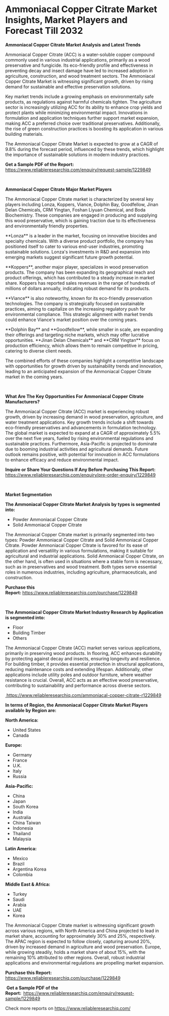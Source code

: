<p><h1>Ammoniacal Copper Citrate Market Insights, Market Players and Forecast Till 2032</h1></p><p><strong>Ammoniacal Copper Citrate Market Analysis and Latest Trends</strong></p>
<p><p>Ammoniacal Copper Citrate (ACC) is a water-soluble copper compound commonly used in various industrial applications, primarily as a wood preservative and fungicide. Its eco-friendly profile and effectiveness in preventing decay and insect damage have led to increased adoption in agriculture, construction, and wood treatment sectors. The Ammoniacal Copper Citrate Market is witnessing significant growth, driven by rising demand for sustainable and effective preservation solutions. </p><p>Key market trends include a growing emphasis on environmentally safe products, as regulations against harmful chemicals tighten. The agriculture sector is increasingly utilizing ACC for its ability to enhance crop yields and protect plants while minimizing environmental impact. Innovations in formulation and application techniques further support market expansion, making ACC a preferred choice over traditional preservatives. Additionally, the rise of green construction practices is boosting its application in various building materials. </p><p>The Ammoniacal Copper Citrate Market is expected to grow at a CAGR of 9.8% during the forecast period, influenced by these trends, which highlight the importance of sustainable solutions in modern industry practices.</p></p>
<p><strong>Get a Sample PDF of the Report:&nbsp;</strong> <a href="https://www.reliableresearchiq.com/enquiry/request-sample/1229849?utm_campaign=2927&utm_medium=2&utm_source=Github&utm_content=ia&utm_term=03042025&utm_id=ammoniacal-copper-citrate">https://www.reliableresearchiq.com/enquiry/request-sample/1229849</a></p>
<p>&nbsp;</p>
<p><strong>Ammoniacal Copper Citrate Major Market Players</strong></p>
<p><p>The Ammoniacal Copper Citrate market is characterized by several key players including Lonza, Koppers, Viance, Dolphin Bay, Goodfellow, Jinan Delan Chemicals, CRM Yingtan, Foshan Liyuan Chemical, and Boda Biochemistry. These companies are engaged in producing and supplying this wood preservative, which is gaining traction due to its effectiveness and environmentally friendly properties.</p><p>**Lonza** is a leader in the market, focusing on innovative biocides and specialty chemicals. With a diverse product portfolio, the company has positioned itself to cater to various end-user industries, promoting sustainable solutions. Lonza's investments in R&D and expansion into emerging markets suggest significant future growth potential.</p><p>**Koppers**, another major player, specializes in wood preservation products. The company has been expanding its geographical reach and product offerings, which has contributed to a steady increase in market share. Koppers has reported sales revenues in the range of hundreds of millions of dollars annually, indicating robust demand for its products.</p><p>**Viance** is also noteworthy, known for its eco-friendly preservation technologies. The company is strategically focused on sustainable practices, aiming to capitalize on the increasing regulatory push for environmental compliance. This strategic alignment with market trends could enhance Viance's market position over the coming years.</p><p>**Dolphin Bay** and **Goodfellow**, while smaller in scale, are expanding their offerings and targeting niche markets, which may offer lucrative opportunities. **Jinan Delan Chemicals** and **CRM Yingtan** focus on production efficiency, which allows them to remain competitive in pricing, catering to diverse client needs.</p><p>The combined efforts of these companies highlight a competitive landscape with opportunities for growth driven by sustainability trends and innovation, leading to an anticipated expansion of the Ammoniacal Copper Citrate market in the coming years.</p></p>
<p>&nbsp;</p>
<p><strong>What Are The Key Opportunities For Ammoniacal Copper Citrate Manufacturers?</strong></p>
<p><p>The Ammoniacal Copper Citrate (ACC) market is experiencing robust growth, driven by increasing demand in wood preservation, agriculture, and water treatment applications. Key growth trends include a shift towards eco-friendly preservatives and advancements in formulation technology. The global market is expected to expand at a CAGR of approximately 5.5% over the next five years, fueled by rising environmental regulations and sustainable practices. Furthermore, Asia-Pacific is projected to dominate due to booming industrial activities and agricultural demands. Future outlook remains positive, with potential for innovation in ACC formulations to enhance efficacy and reduce environmental impact.</p></p>
<p><strong>Inquire or Share Your Questions If Any Before Purchasing This Report:</strong> <a href="https://www.reliableresearchiq.com/enquiry/pre-order-enquiry/1229849?utm_campaign=2927&utm_medium=2&utm_source=Github&utm_content=ia&utm_term=03042025&utm_id=ammoniacal-copper-citrate">https://www.reliableresearchiq.com/enquiry/pre-order-enquiry/1229849</a></p>
<p>&nbsp;</p>
<p><strong>Market Segmentation</strong></p>
<p><strong>The Ammoniacal Copper Citrate Market Analysis by types is segmented into:</strong></p>
<p><ul><li>Powder Ammoniacal Copper Citrate</li><li>Solid Ammoniacal Copper Citrate</li></ul></p>
<p><p>The Ammoniacal Copper Citrate market is primarily segmented into two types: Powder Ammoniacal Copper Citrate and Solid Ammoniacal Copper Citrate. Powder Ammoniacal Copper Citrate is favored for its ease of application and versatility in various formulations, making it suitable for agricultural and industrial applications. Solid Ammoniacal Copper Citrate, on the other hand, is often used in situations where a stable form is necessary, such as in preservatives and wood treatment. Both types serve essential roles in numerous industries, including agriculture, pharmaceuticals, and construction.</p></p>
<p><strong>Purchase this Report:&nbsp;</strong><a href="https://www.reliableresearchiq.com/purchase/1229849?utm_campaign=2927&utm_medium=2&utm_source=Github&utm_content=ia&utm_term=03042025&utm_id=ammoniacal-copper-citrate">https://www.reliableresearchiq.com/purchase/1229849</a></p>
<p>&nbsp;</p>
<p><strong>The Ammoniacal Copper Citrate Market Industry Research by Application is segmented into:</strong></p>
<p><ul><li>Floor</li><li>Building Timber</li><li>Others</li></ul></p>
<p><p>The Ammoniacal Copper Citrate (ACC) market serves various applications, primarily in preserving wood products. In flooring, ACC enhances durability by protecting against decay and insects, ensuring longevity and resilience. For building timber, it provides essential protection in structural applications, reducing maintenance costs and extending lifespan. Additionally, other applications include utility poles and outdoor furniture, where weather resistance is crucial. Overall, ACC acts as an effective wood preservative, contributing to sustainability and performance across diverse sectors.</p></p>
<p><a href="https://www.reliableresearchiq.com/ammoniacal-copper-citrate-r1229849?utm_campaign=2927&utm_medium=2&utm_source=Github&utm_content=ia&utm_term=03042025&utm_id=ammoniacal-copper-citrate">&nbsp;https://www.reliableresearchiq.com/ammoniacal-copper-citrate-r1229849</a></p>
<p><strong>In terms of Region, the Ammoniacal Copper Citrate Market Players available by Region are:</strong></p>
<p>
    <p> <strong> North America: </strong>
        <ul>
            <li>United States</li>
            <li>Canada</li>
        </ul>
        </p> 
    <p> <strong> Europe: </strong>
        <ul>
            <li>Germany</li>
            <li>France</li>
            <li>U.K.</li>
            <li>Italy</li>
            <li>Russia</li>
        </ul>
        </p> 
    <p> <strong> Asia-Pacific: </strong>
        <ul>
            <li>China</li>
            <li>Japan</li>
            <li>South Korea</li>
            <li>India</li>
            <li>Australia</li>
            <li>China Taiwan</li>
            <li>Indonesia</li>
            <li>Thailand</li>
            <li>Malaysia</li>
        </ul>
        </p> 
    <p> <strong> Latin America: </strong>
        <ul>
            <li>Mexico</li>
            <li>Brazil</li>
            <li>Argentina Korea</li>
            <li>Colombia</li>
        </ul>
        </p> 
    <p> <strong> Middle East & Africa: </strong>
        <ul>
            <li>Turkey</li>
            <li>Saudi</li>
            <li>Arabia</li>
            <li>UAE</li>
            <li>Korea</li>
        </ul>
    </p>
    </p>
<p><p>The Ammoniacal Copper Citrate market is witnessing significant growth across various regions, with North America and China projected to lead in market share, accounting for approximately 30% and 25%, respectively. The APAC region is expected to follow closely, capturing around 20%, driven by increased demand in agriculture and wood preservation. Europe, while growing steadily, holds a market share of about 15%, with the remaining 10% attributed to other regions. Overall, robust industrial applications and environmental regulations are propelling market expansion.</p></p>
<p><strong>Purchase this Report: </strong><a href="https://www.reliableresearchiq.com/purchase/1229849?utm_campaign=2927&utm_medium=2&utm_source=Github&utm_content=ia&utm_term=03042025&utm_id=ammoniacal-copper-citrate">https://www.reliableresearchiq.com/purchase/1229849</a></p>
<p>&nbsp;<strong>Get a Sample PDF of the Report:&nbsp;&nbsp;</strong><a href="https://www.reliableresearchiq.com/enquiry/request-sample/1229849?utm_campaign=2927&utm_medium=2&utm_source=Github&utm_content=ia&utm_term=03042025&utm_id=ammoniacal-copper-citrate">https://www.reliableresearchiq.com/enquiry/request-sample/1229849</a></p>
<p><strong></strong></p>
<p>Check more reports on <a href="https://www.reliableresearchiq.com/?utm_campaign=2927&utm_medium=2&utm_source=Github&utm_content=ia&utm_term=03042025&utm_id=ammoniacal-copper-citrate">https://www.reliableresearchiq.com/</a></p>